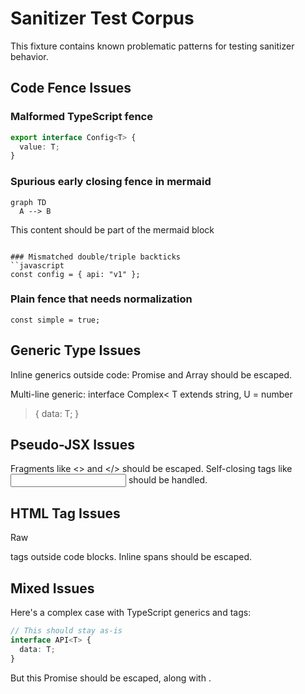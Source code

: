 # Sanitizer Test Corpus

This fixture contains known problematic patterns for testing sanitizer behavior.

## Code Fence Issues

### Malformed TypeScript fence

```typescript
export interface Config<T> {
  value: T;
}
```

### Spurious early closing fence in mermaid

```mermaid
graph TD
  A --> B
  ```

  This content should be part of the mermaid block

```

### Mismatched double/triple backticks
``javascript
const config = { api: "v1" };
```

### Plain fence that needs normalization

`
const simple = true;
`

## Generic Type Issues

Inline generics outside code: Promise<string> and Array<number> should be escaped.

Multi-line generic:
interface Complex<
  T extends string,
  U = number
> {
  data: T;
}

## Pseudo-JSX Issues

Fragments like <> and </> should be escaped.
Self-closing tags like <Input /> should be handled.

## HTML Tag Issues

Raw <div> tags outside code blocks.
<span>Inline spans</span> should be escaped.

## Mixed Issues

Here's a complex case with TypeScript<T> generics and <Fragment> tags:

```typescript
// This should stay as-is
interface API<T> {
  data: T;
}
```

But this Promise<void> should be escaped, along with <MyComponent />.
